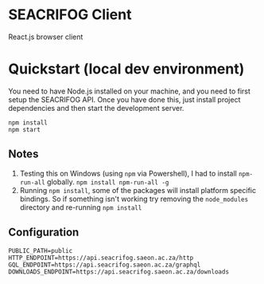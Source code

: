 # SEACRIFOG Client
React.js browser client

# Quickstart (local dev environment)
You need to have Node.js installed on your machine, and you need to first setup the SEACRIFOG API. Once you have done this, just install project dependencies and then start the development server.

```
npm install
npm start
```

## Notes
1. Testing this on Windows (using `npm` via Powershell), I had to install `npm-run-all` globally. `npm install npm-run-all -g`
2. Running `npm install`, some of the packages will install platform specific bindings. So if something isn't working try removing the `node_modules` directory and re-running `npm install`


## Configuration
```
PUBLIC_PATH=public
HTTP_ENDPOINT=https://api.seacrifog.saeon.ac.za/http
GQL_ENDPOINT=https://api.seacrifog.saeon.ac.za/graphql
DOWNLOADS_ENDPOINT=https://api.seacrifog.saeon.ac.za/downloads
```